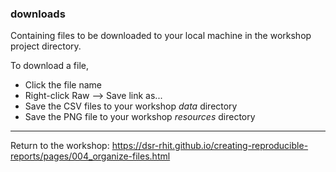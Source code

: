 ### downloads

Containing files to be downloaded to your local machine in the workshop project directory.  

To download a file, 

- Click the file name 
- Right-click Raw --> Save link as... 
- Save the CSV files to your workshop *data* directory 
- Save the PNG file to your workshop *resources* directory 


---
Return to the workshop: https://dsr-rhit.github.io/creating-reproducible-reports/pages/004_organize-files.html




